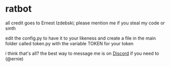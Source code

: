 # ratbot

all credit goes to Ernest Izdebski; please mention me if you steal my code or smth

edit the config.py to have it to your likeness and create a file in the main folder called token.py with the variable TOKEN for your token

i think that's all? the best way to message me is on [Discord](https://discord.gg/cHZYahK) if you need to (@ernie)
